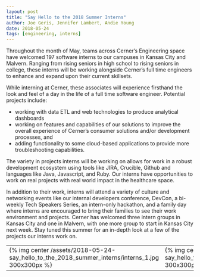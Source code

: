 ```yaml
---
layout: post
title: "Say Hello to the 2018 Summer Interns"
author: Joe Geris, Jennifer Lambert, Andie Young
date: 2018-05-24
tags: [engineering, interns]
---
```


Throughout the month of May, teams across Cerner’s Engineering space have welcomed 197 software interns to our campuses in Kansas City and Malvern. Ranging from rising seniors in high school to rising seniors in college, these interns will be working alongside Cerner’s full time engineers to enhance and expand upon their current skillsets.

While interning at Cerner, these associates will experience firsthand the look and feel of a day in the life of a full time software engineer. Potential projects include:

* working with data ETL and web technologies to produce analytical dashboards
* working on features and capabilities of our solutions to improve the overall experience of Cerner’s consumer solutions and/or development processes, and
* adding functionality to some cloud-based applications to provide more troubleshooting capabilities.

The variety in projects interns will be working on allows for work in a robust development ecosystem using tools like JIRA, Crucible, Github and languages like Java, Javascript, and Ruby. Our interns have opportunities to work on real projects with real world impact in the healthcare space.

In addition to their work, interns will attend a variety of culture and networking events like our internal developers conference, DevCon, a bi-weekly Tech Speakers Series, an intern-only hackathon, and a family day where interns are encouraged to bring their families to see their work environment and projects.
Cerner has welcomed three intern groups in Kansas City and one in Malvern, with one more group to start in Kansas City next week. Stay tuned this summer for an in-depth look at a few of the projects our interns work on.

<table cellpadding="5">
  <tr>
    <td>
      {% img center /assets/2018-05-24-say_hello_to_the_2018_summer_interns/interns_1.jpg 300x300px %}
    </td>
    <td>
      {% img center /assets/2018-05-24-say_hello_to_the_2018_summer_interns/interns_2.jpg 300x300px %}
    </td>
    <td>
      {% img center /assets/2018-05-24-say_hello_to_the_2018_summer_interns/interns_3.jpg 300x300px %}
    </td>
  </tr>
</table>
